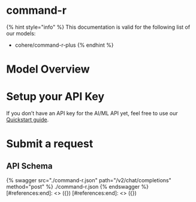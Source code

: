 [#references:start]: <> ({ "template": "openapi" })
[#references:start]: <> ({ "template": "openapi" })
# command-r

{% hint style="info" %}
This documentation is valid for the following list of our models:
* cohere/command-r-plus
{% endhint %}

# Model Overview


# Setup your API Key
If you don’t have an API key for the AI/ML API yet, feel free to use our [Quickstart guide](https://docs.aimlapi.com/quickstart/setting-up).

# Submit a request
## API Schema
{% swagger src="./command-r.json" path="/v2/chat/completions" method="post" %}
./command-r.json
{% endswagger %}
[#references:end]: <> ({})
[#references:end]: <> ({})